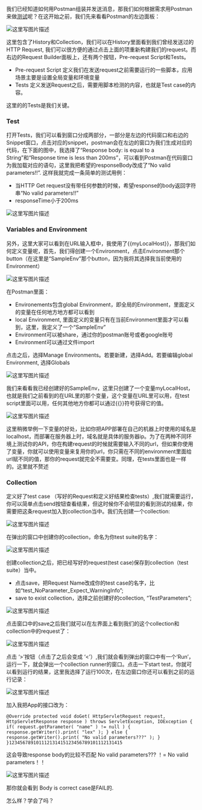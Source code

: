我们已经知道如何用Postman组装并发送消息，那我们如何根据需求用Postman来做[测试](http://lib.csdn.net/base/softwaretest)呢？在这开始之前，我们先来看看Postman的左边面板：

![这里写图片描述](image-201710201458/0.12192704087966355.png)

这里包含了History和Collection，我们可以在History里面看到我们曾经发送过的HTTP Request, 我们可以很方便的通过点击上面的项重新构建我们的request。而右边的Request Builder面板上，还有两个按钮，Pre-request Script和Tests。

- Pre-request Script 
  定义我们在发送request之前需要运行的一些脚本，应用场景主要是设置全局变量和环境变量
- Tests 
  定义发送Request之后，需要用脚本检测的内容，也就是Test case的内容。

这里的的Tests是我们关键。

### Test

打开Tests，我们可以看到窗口分成两部分，一部分是左边的代码窗口和右边的Snippet窗口，点击对应的snippet，postman会在左边的窗口为我们生成对应的代码，在下面的图中，我选择了“Response body: is equal to a String”和“Response time is less than 200ms”，可以看到Postman在代码窗口为我加载对应的语句，这里我把希望的responseBody改成了“No valid parameters!!”. 
这样我就完成一条简单的测试用例：

- 当HTTP Get request没有带任何参数的时候，希望response的body返回字符串“No valid parameters!!”
- responseTime小于200ms

![这里写图片描述](image-201710201458/0.6225068959580291.png)

### Variables and Environment

另外，这里大家可以看到在URL输入框中，我使用了{{myLocalHost}}，那我们如何定义变量呢，首先，我们得创建一个Environment，点击Environment那个button（在这里是“SampleEnv”那个button，因为我将其选择我当前使用的Environment）

![这里写图片描述](image-201710201458/0.6129392182822393.png)

在Postman里面：

- Environements包含global Environment，即全局的Environment，里面定义的变量在任何地方地方都可以看到
- local Environment, 里面定义的变量只有在当前Environment里面才可以看到，这里，我定义了一个“SampleEnv”
- Environment可以被share，通过你的postman账号或者google账号
- Environment可以通过文件import

点击之后，选择Manage Environments。若要新建，选择Add。若要编辑global Environment, 选择Globals

![这里写图片描述](image-201710201458/0.8012432238702549.png)

我们来看看我已经创建好的SampleEnv，这里只创建了一个变量myLocalHost，也就是我们之前看到的在URL里的那个变量，这个变量在URL里可以用，在test script里面可以用，任何其他地方你都可以通过{{}}符号获得它的值。

![这里写图片描述](image-201710201458/0.8738735008663117.png)

这里稍微举例一下变量的好处，比如你把APP部署在自己的机器上时使用的域名是localhost，而部署在服务器上时，域名就是具体的服务器ip。为了在两种不同环境上测试你的API，你在构建request的时候就需要输入不同的url，但如果你使用了变量，你就可以使用变量来复用你的url，你只需在不同的environment里面给url赋不同的值，那你的request就完全不需要变。同理，在tests里面也是一样的。这里就不赘述

### Collection

定义好了test case （写好的Request和定义好结果检查tests）,我们就需要运行，你可以简单点击send按钮查看结果，但这时候你不会明显的看到测试的结果，你需要把这条request加入到collection当中。我们先创建一个collection:

![这里写图片描述](image-201710201458/0.7782954124466892.png)

在弹出的窗口中创建你的collection，命名为你test suite的名字：

![这里写图片描述](image-201710201458/0.6716923134141233.png)

创建collection之后，把已经写好的request(test case)保存到collection（test suite）当中。

- 点击save，把Request Name改成你的test case的名字，比如“test_NoParameter_Expect_WarningInfo”;
- save to exist collection，选择之前创建好的collection, “TestParameters”;

![这里写图片描述](image-201710201458/0.7598522724051151.png)

点击窗口中的save之后我们就可以在左界面上看到我们的这个collection和collection中的request了：

![这里写图片描述](image-201710201458/0.6032798434474371.png)

点击 ‘>’按钮（点击了之后会变成 ‘<’）,我们就会看到弹出的窗口中有一个‘Run’，运行一下，就会弹出一个collection runner的窗口。点击一下start test，你就可以看到运行的结果，这里我选择了运行100次，在左边窗口你还可以看到之前的运行记录：

![这里写图片描述](image-201710201458/0.9373097478143428.png)

加入我把App的接口改为：

```
@Override protected void doGet( HttpServletRequest request, HttpServletResponse response ) throws ServletException, IOException { if( request.getParameter( "name" ) != null ) { response.getWriter().print( "lex" ); } else { response.getWriter().print( "No valid parameters???" ); } }123456789101112131415123456789101112131415
```

这会导致response body的比较不匹配 No valid parameters??? ！= No valid parameters！！

![这里写图片描述](image-201710201458/0.46367983222762144.png)

那你就会看到 Body is correct case是FAIL的.

怎么样？学会了吗？

